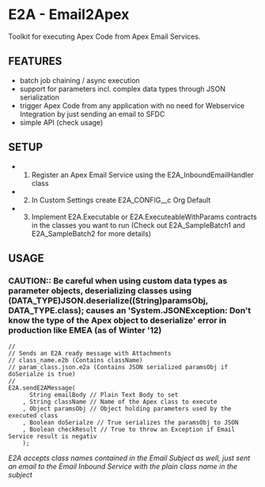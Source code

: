 # E2A - Email2Apex #

Toolkit for executing Apex Code from Apex Email Services.

## FEATURES ##
* batch job chaining / async execution
* support for parameters incl. complex data types through JSON serialization
* trigger Apex Code from any application with no need for Webservice Integration by just sending an email to SFDC
* simple API (check usage)

## SETUP ##
* 1) Register an Apex Email Service using the E2A_InboundEmailHandler class
* 2) In Custom Settings create E2A_CONFIG__c Org Default
* 3) Implement E2A.Executable or E2A.ExecuteableWithParams contracts in the classes you want to run (Check out E2A_SampleBatch1 and E2A_SampleBatch2 for more details)


## USAGE ##

### CAUTION:: Be careful when using custom data types as parameter objects, deserializing classes using (DATA_TYPE)JSON.deserialize((String)paramsObj, DATA_TYPE.class); causes an 'System.JSONException: Don't know the type of the Apex object to deserialize' error in production like EMEA (as of Winter '12) ###

	//
	// Sends an E2A ready message with Attachments
	// class_name.e2b (Contains className)
	// param_class.json.e2a (Contains JSON serialized paramsObj if doSerialze is true)
	//
	E2A.sendE2AMessage(
		  String emailBody // Plain Text Body to set
		, String className // Name of the Apex class to execute
		, Object paramsObj // Object holding parameters used by the executed class
		, Boolean doSerialze // True serializes the paramsObj to JSON
		, Boolean checkResult // True to throw an Exception if Email Service result is negativ
		);


_E2A accepts class names contained in the Email Subject as well, just sent an email to the Email Inbound Service with the plain class name in the subject_
